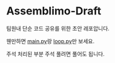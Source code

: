 # Assemblimo-Draft

팀원내 단순 코드 공유를 위한 초안 레포압니다.

웬만하면 [main.py](https://github.com/BetaTester772/Assemblimo-Draft/blob/master/main.py)랑 [loop.py](https://github.com/BetaTester772/Assemblimo-Draft/blob/master/loop.py)만 보세요.

주석 처리된 부분 주석 풀려면 풀어도 됩니다.
